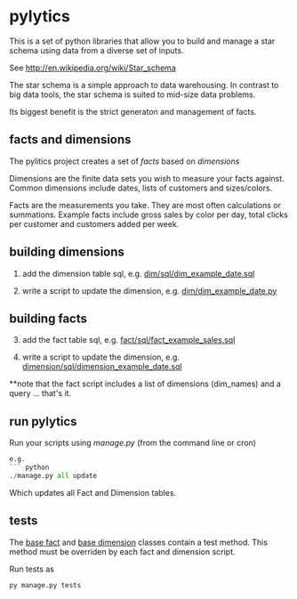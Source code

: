 pylytics
========

This is a set of python libraries that allow you to build and manage a star schema using data from a diverse set of inputs.

See http://en.wikipedia.org/wiki/Star_schema

The star schema is a simple approach to data warehousing.  In contrast to big data tools, the star schema is suited to mid-size data problems.

Its biggest benefit is the strict generaton and management of facts.

facts and dimensions
--------------------
The pylitics project creates a set of *facts* based on *dimensions*

Dimensions are the finite data sets you wish to measure your facts against.  Common dimensions include dates, lists of customers and sizes/colors.

Facts are the measurements you take.  They are most often calculations or summations.  Example facts include gross sales by color per day, total clicks per customer and customers added per week.

building dimensions
-------------------
1) add the dimension table sql, e.g. [dim/sql/dim_example_date.sql](dim/sql/dim_example_date.sql)

2) write a script to update the dimension, e.g. [dim/dim_example_date.py](dim/dim_example_date.py)

building facts
--------------
3) add the fact table sql, e.g. [fact/sql/fact_example_sales.sql](fact/sql/fact_example_sales.sql)

4) write a script to update the dimension, e.g. [dimension/sql/dimension_example_date.sql](dimension/sql/dimension_example_date.sql)

**note that the fact script includes a list of dimensions (dim_names) and a query ... that's it.

run pylytics
------------
Run your scripts using *manage.py* (from the command line or cron)
```python
e.g.
``` python
./manage.py all update
```

Which updates all Fact and Dimension tables.

tests
-----
The [base fact](library/fact.py) and [base dimension](library/dim.py) classes contain a test method.  This method must be overriden by each fact and dimension script.

Run tests as
```python
py manage.py tests
```
